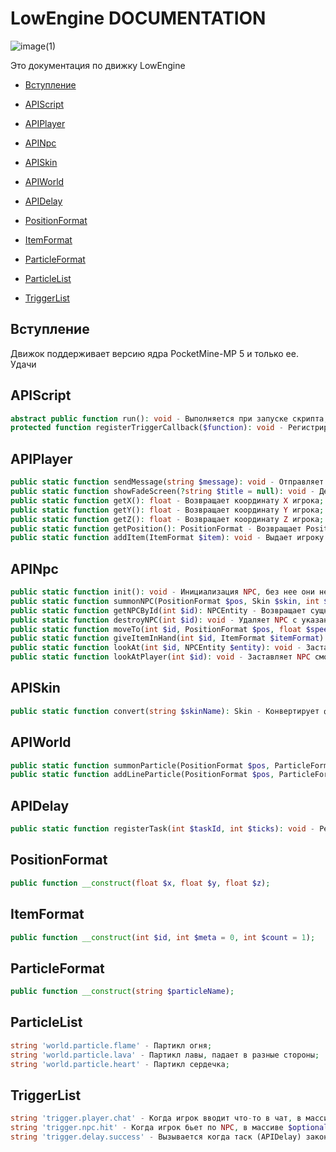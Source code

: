# LowEngine DOCUMENTATION

![image(1)](https://github.com/puLsEeDownload/LowEngine/assets/154051064/4cad5827-a371-40dc-9336-dcd9ba14488f)

Это документация по движку LowEngine

* [Вступление](#main)
* [APIScript](#script)

* [APIPlayer](#player)
* [APINpc](#npc)
* [APISkin](#skin)
* [APIWorld](#world)
* [APIDelay](#delay)

* [PositionFormat](#positionform)
* [ItemFormat](#itemform)
* [ParticleFormat](#particleform)

* [ParticleList](#particlelist)
* [TriggerList](#triggerlist)

<a id="main"></a>

## Вступление
Движок поддерживает версию ядра PocketMine-MP 5 и только ее.
Удачи

<a id="script"></a>

## APIScript 
```php
abstract public function run(): void - Выполняется при запуске скрипта;
protected function registerTriggerCallback($function): void - Регистрирует функцию с триггером каллбэков (туда приходят триггеры);
```

<a id="player"></a>

## APIPlayer
```php
public static function sendMessage(string $message): void - Отправляет игроку сообщение в чат;
public static function showFadeScreen(?string $title = null): void - Делает игроку экран затемненым (с помощью эффекта) на 5 секунд. Если параметр не пуст, то отправляет титл вместе с темным экраном;
public static function getX(): float - Возвращает координату X игрока;
public static function getY(): float - Возвращает координату Y игрока;
public static function getZ(): float - Возвращает координату Z игрока;
public static function getPosition(): PositionFormat - Возвращает PositionFormat;
public static function addItem(ItemFormat $item): void - Выдает игроку предмет в инвентарь;
```

<a id="npc"></a>

## APINpc
```php
public static function init(): void - Инициализация NPC, без нее они не будут спавнится;
public static function summonNPC(PositionFormat $pos, Skin $skin, int $id): void - Спавнит NPC в нужном месте, с нужным скином и айди;
public static function getNPCById(int $id): NPCEntity - Возвращает сущность NPC по айди;
public static function destroyNPC(int $id): void - Удаляет NPC с указанным айди;
public static function moveTo(int $id, PositionFormat $pos, float $speed): void - Заставляет двигаться NPC к указанным координатам с указанной скоростью;
public static function giveItemInHand(int $id, ItemFormat $itemFormat): void - Дает в руки NPC предмет;
public static function lookAt(int $id, NPCEntity $entity): void - Заставляет NPC смотреть на другого NPC;
public static function lookAtPlayer(int $id): void - Заставляет NPC смотреть на игрока
```

<a id="skin"></a>

## APISkin
```php
public static function convert(string $skinName): Skin - Конвертирует файл из plugin_data/LowEngine/skins/ в используемый везде Skin. Вводить $skinName нужно без .png;
```

<a id="world"></a>

## APIWorld
```php
public static function summonParticle(PositionFormat $pos, ParticleFormat $particle): void - Спавнит указанный партикл на указанной позиции;
public static function addLineParticle(PositionFormat $pos, ParticleFormat $particle, int $radius): void - Спавнит небольшую линию из партиклов на указанной позиции и с указанным радиусом;
```

<a id="delay"></a>

## APIDelay
```php
public static function registerTask(int $taskId, int $ticks): void - Регистирует таск с айди. Так-же, стоит не забывать что в одной секунде 20 тиков. При выполнении вызывает trigger.delay.success;
```

<a id="positionform"></a>

## PositionFormat
```php
public function __construct(float $x, float $y, float $z);
```

<a id="itemform"></a>

## ItemFormat
```php
public function __construct(int $id, int $meta = 0, int $count = 1);
```

<a id="particleform"></a>

## ParticleFormat
```php
public function __construct(string $particleName);
```

<a id="particlelist"></a>

## ParticleList
```php
string 'world.particle.flame' - Партикл огня;
string 'world.particle.lava' - Партикл лавы, падает в разные стороны;
string 'world.particle.heart' - Партикл сердечка;
```

<a id="triggerlist"></a>

## TriggerList
```php
string 'trigger.player.chat' - Когда игрок вводит что-то в чат, в массиве $optional передается сообщение message;
string 'trigger.npc.hit' - Когда игрок бьет по NPC, в массиве $optional передается айди NPC id;
string 'trigger.delay.success' - Вызывается когда таск (APIDelay) закончен;
```
